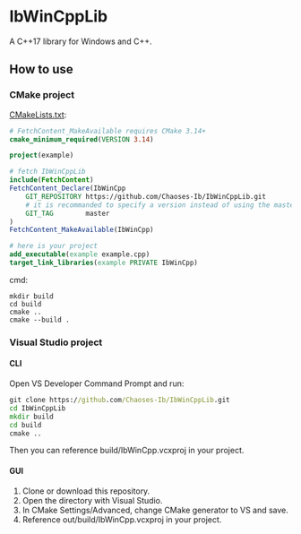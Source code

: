 # IbWinCppLib
A C++17 library for Windows and C++.

## How to use
### CMake project
[CMakeLists.txt](example/CMakeLists.txt):
```cmake
# FetchContent_MakeAvailable requires CMake 3.14+
cmake_minimum_required(VERSION 3.14)

project(example)

# fetch IbWinCppLib
include(FetchContent)
FetchContent_Declare(IbWinCpp
    GIT_REPOSITORY https://github.com/Chaoses-Ib/IbWinCppLib.git
    # it is recommanded to specify a version instead of using the master branch
    GIT_TAG        master
)
FetchContent_MakeAvailable(IbWinCpp)

# here is your project
add_executable(example example.cpp)
target_link_libraries(example PRIVATE IbWinCpp)
```
cmd:
```
mkdir build
cd build
cmake ..
cmake --build .
```

### Visual Studio project
#### CLI
Open VS Developer Command Prompt and run:
```cmd
git clone https://github.com/Chaoses-Ib/IbWinCppLib.git
cd IbWinCppLib
mkdir build
cd build
cmake ..
```
Then you can reference build/IbWinCpp.vcxproj in your project.

#### GUI
1. Clone or download this repository.
2. Open the directory with Visual Studio.
3. In CMake Settings/Advanced, change CMake generator to VS and save.
4. Reference out/build/IbWinCpp.vcxproj in your project.
